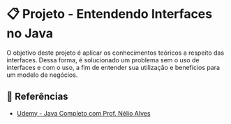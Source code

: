 # 📋 Projeto - Entendendo Interfaces no Java

O objetivo deste projeto é aplicar os conhecimentos teóricos a respeito das interfaces. Dessa forma, é solucionado um problema sem o uso de interfaces
e com o uso, a fim de entender sua utilização e benefícios para um modelo de negócios.

## :paperclip: Referências

* [Udemy - Java Completo com Prof. Nélio Alves](https://www.udemy.com/course/java-curso-completo/)
